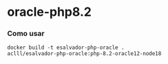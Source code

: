 # oracle-php8.2

### Como usar

```
docker build -t esalvador-php-oracle .
aclll/esalvador-php-oracle:php-8.2-oracle12-node18
```
